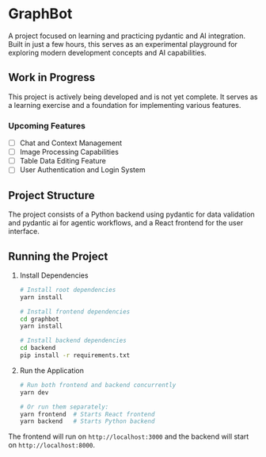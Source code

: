 # GraphBot

A project focused on learning and practicing pydantic and AI integration. Built in just a few hours, this serves as an experimental playground for exploring modern development concepts and AI capabilities.

## Work in Progress

This project is actively being developed and is not yet complete. It serves as a learning exercise and a foundation for implementing various features.

### Upcoming Features

- [ ] Chat and Context Management
- [ ] Image Processing Capabilities
- [ ] Table Data Editing Feature
- [ ] User Authentication and Login System

## Project Structure

The project consists of a Python backend using pydantic for data validation and pydantic ai for agentic workflows, and a React frontend for the user interface.


## Running the Project

1. Install Dependencies
   ```bash
   # Install root dependencies
   yarn install

   # Install frontend dependencies
   cd graphbot
   yarn install

   # Install backend dependencies
   cd backend
   pip install -r requirements.txt
   ```

2. Run the Application
   ```bash
   # Run both frontend and backend concurrently
   yarn dev

   # Or run them separately:
   yarn frontend  # Starts React frontend
   yarn backend   # Starts Python backend
   ```

The frontend will run on `http://localhost:3000` and the backend will start on `http://localhost:8000`.